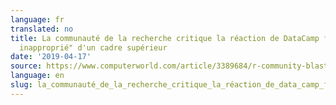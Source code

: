 ```yaml
---
language: fr
translated: no
title: La communauté de la recherche critique la réaction de DataCamp face au "comportement
  inapproprié" d'un cadre supérieur
date: '2019-04-17'
source: https://www.computerworld.com/article/3389684/r-community-blasts-datacamp-response-to-execs-inappropriate-behavior.html
language: en
slug: la_communauté_de_la_recherche_critique_la_réaction_de_data_camp_face_au_comportement_inapproprié_d_un_cadre_supérieur
---
```




